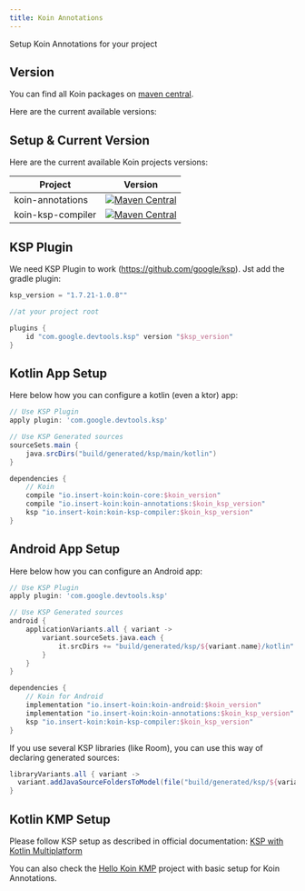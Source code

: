```yaml
---
title: Koin Annotations
---
```


Setup Koin Annotations for your project 

## Version

You can find all Koin packages on [maven central](https://search.maven.org/search?q=io.insert-koin).

Here are the current available versions:

## Setup & Current Version

Here are the current available Koin projects versions:

| Project   |      Version      |
|----------|:-------------:|
| koin-annotations |  [![Maven Central](https://img.shields.io/maven-central/v/io.insert-koin/koin-annotations)](https://mvnrepository.com/artifact/io.insert-koin/koin-annotations) |
| koin-ksp-compiler |  [![Maven Central](https://img.shields.io/maven-central/v/io.insert-koin/koin-ksp-compiler)](https://mvnrepository.com/artifact/io.insert-koin/koin-ksp-compiler) |


## KSP Plugin

We need KSP Plugin to work (https://github.com/google/ksp). Jst add the gradle plugin:

```groovy
ksp_version = "1.7.21-1.0.8""
```

```groovy
//at your project root

plugins {
    id "com.google.devtools.ksp" version "$ksp_version"
}
```

## Kotlin App Setup

Here below how you can configure a kotlin (even a ktor) app:

```groovy
// Use KSP Plugin
apply plugin: 'com.google.devtools.ksp'

// Use KSP Generated sources
sourceSets.main {
    java.srcDirs("build/generated/ksp/main/kotlin")
}

dependencies {
    // Koin
    compile "io.insert-koin:koin-core:$koin_version"
    compile "io.insert-koin:koin-annotations:$koin_ksp_version"
    ksp "io.insert-koin:koin-ksp-compiler:$koin_ksp_version"
}
```

## Android App Setup

Here below how you can configure an Android app:

```groovy
// Use KSP Plugin
apply plugin: 'com.google.devtools.ksp'

// Use KSP Generated sources
android {
    applicationVariants.all { variant ->
        variant.sourceSets.java.each {
            it.srcDirs += "build/generated/ksp/${variant.name}/kotlin"
        }
    }
}

dependencies {
    // Koin for Android
    implementation "io.insert-koin:koin-android:$koin_version"
    implementation "io.insert-koin:koin-annotations:$koin_ksp_version"
    ksp "io.insert-koin:koin-ksp-compiler:$koin_ksp_version"
}
```

If you use several KSP libraries (like Room), you can use this way of declaring generated sources:

```groovy
libraryVariants.all { variant ->
  variant.addJavaSourceFoldersToModel(file("build/generated/ksp/${variant.name}/kotlin"))
}
```

## Kotlin KMP Setup

Please follow KSP setup as described in official documentation: [KSP with Kotlin Multiplatform](https://kotlinlang.org/docs/ksp-multiplatform.html)

You can also check the [Hello Koin KMP](https://github.com/InsertKoinIO/hello-kmp/tree/annotations) project with basic setup for Koin Annotations.

